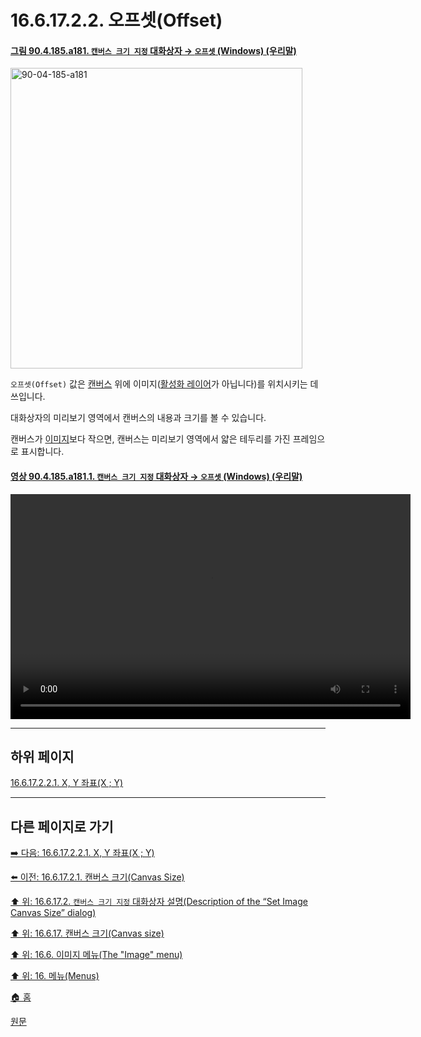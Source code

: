 # 16.6.17.2.2. 오프셋(Offset)

<a id="90-04-185-a181"></a>

#### [그림 90.4.185.a181. `캔버스 크기 지정` 대화상자 → `오프셋` (Windows) (우리말)](./90-04-0185-set_image_canvas_size.md#90-04-185-a181)
<img width="467" height="481" alt="90-04-185-a181" src="https://github.com/user-attachments/assets/b01de3d8-7da5-48d7-8e07-2c0f043bd2b6" />

`오프셋(Offset)` 값은 [캔버스](./19-glossaryx-canvas.md) 위에 이미지([활성화 레이어](./19-glossaryx-active_layer.md)가 아닙니다)를 위치시키는 데 쓰입니다.

대화상자의 미리보기 영역에서 캔버스의 내용과 크기를 볼 수 있습니다.

캔버스가 [이미지](./19-glossaryx-image.md)보다 작으면, 캔버스는 미리보기 영역에서 얇은 테두리를 가진 프레임으로 표시합니다.

<a id="90-04-185-a181-01"></a>

#### [영상 90.4.185.a181.1. `캔버스 크기 지정` 대화상자 → `오프셋` (Windows) (우리말)](./90-04-0185-set_image_canvas_size.md#90-04-185-a181-01)
<video controls="controls" width="640" height="360" src="https://github.com/user-attachments/assets/9a6c4cc5-94c6-4380-9b71-701c13d24eb5"></video>

***

## 하위 페이지

[16.6.17.2.2.1. X, Y 좌표(X ; Y)](./16-06-17-02-02-01-xy.md)

***

## 다른 페이지로 가기

[➡️ 다음: 16.6.17.2.2.1. X, Y 좌표(X ; Y)](./16-06-17-02-02-01-xy.md)

[⬅️ 이전: 16.6.17.2.1. 캔버스 크기(Canvas Size)](./16-06-17-02-01-canvas_size.md)

[⬆️ 위: 16.6.17.2. `캔버스 크기 지정` 대화상자 설명(Description of the “Set Image Canvas Size” dialog)](./16-06-17-02-00-description_of_the_set_image_canvas_size_dialog.md)

[⬆️ 위: 16.6.17. 캔버스 크기(Canvas size)](./16-06-17-00-canvas-size.md)

[⬆️ 위: 16.6. 이미지 메뉴(The "Image" menu)](./16-06-00-the-image-menu.md)

[⬆️ 위: 16. 메뉴(Menus)](./16-00-menus.md)

[🏠 홈](./00-home.md)

[원문](https://docs.gimp.org/2.10/ko/gimp-image-resize.html#idm27318)